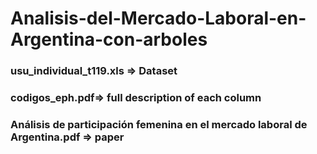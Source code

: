 # Analisis-del-Mercado-Laboral-en-Argentina-con-arboles

### usu_individual_t119.xls => Dataset 
### codigos_eph.pdf=> full description of each column
### Análisis de participación femenina en el mercado laboral de Argentina.pdf => paper 
